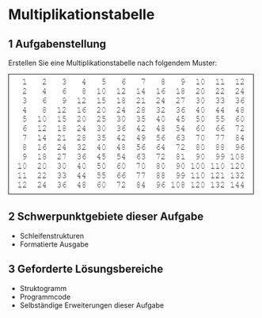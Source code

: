 # Multiplikationstabelle

## 1 Aufgabenstellung

Erstellen Sie eine Multiplikationstabelle nach folgendem Muster:

![Multiplikationstabelle](images/multiplikationstabelle.PNG)

## 2 Schwerpunktgebiete dieser Aufgabe

* Schleifenstrukturen
* Formatierte Ausgabe

## 3 Geforderte Lösungsbereiche

* Struktogramm
* Programmcode
* Selbständige Erweiterungen dieser Aufgabe
